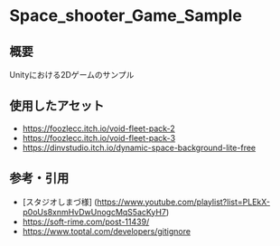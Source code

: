 # Space_shooter_Game_Sample 

## 概要
Unityにおける2Dゲームのサンプル

## 使用したアセット
* <https://foozlecc.itch.io/void-fleet-pack-2>
* <https://foozlecc.itch.io/void-fleet-pack-3>
* <https://dinvstudio.itch.io/dynamic-space-background-lite-free>

## 参考・引用
* [スタジオしまづ様] (https://www.youtube.com/playlist?list=PLEkX-p0oUs8xnmHvDwUnogcMqS5acKyH7)
* <https://soft-rime.com/post-11439/>
* <https://www.toptal.com/developers/gitignore>

